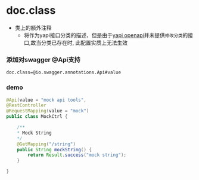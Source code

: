 # doc.class

- 类上的额外注释
    - 将作为yapi接口分类的描述，但是由于[yapi openapi](https://hellosean1025.github.io/yapi/openapi.html)并未提供`修改分类`的接口,故当分类已存在时, 此配置实质上无法生效

### 添加对swagger @Api支持

```properties
doc.class=@io.swagger.annotations.Api#value
```

### demo

```java
@Api(value = "mock api tools", 
@RestController
@RequestMapping(value = "mock")
public class MockCtrl {

    /**
    * Mock String
    */
    @GetMapping("/string")
    public String mockString() {
        return Result.success("mock string");
    }

}
```